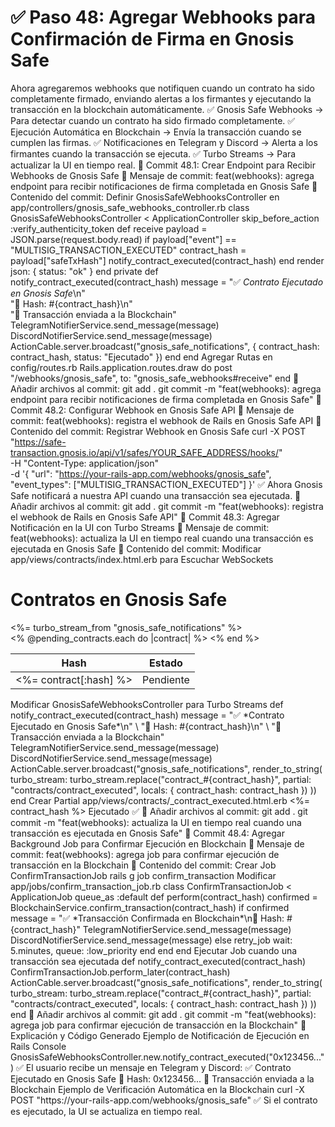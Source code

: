 # ✅ Paso 48: Agregar Webhooks para Confirmación de Firma en Gnosis Safe

Ahora agregaremos webhooks que notifiquen cuando un contrato ha sido completamente firmado, enviando alertas a los firmantes y ejecutando la transacción en la blockchain automáticamente.
✅ Gnosis Safe Webhooks → Para detectar cuando un contrato ha sido firmado completamente.
✅ Ejecución Automática en Blockchain → Envía la transacción cuando se cumplen las firmas.
✅ Notificaciones en Telegram y Discord → Alerta a los firmantes cuando la transacción se ejecuta.
✅ Turbo Streams → Para actualizar la UI en tiempo real.
📌 Commit 48.1: Crear Endpoint para Recibir Webhooks de Gnosis Safe
🔹 Mensaje de commit:
feat(webhooks): agrega endpoint para recibir notificaciones de firma completada en Gnosis Safe
🔹 Contenido del commit:
Definir GnosisSafeWebhooksController en app/controllers/gnosis_safe_webhooks_controller.rb
class GnosisSafeWebhooksController < ApplicationController
  skip_before_action :verify_authenticity_token
  def receive
    payload = JSON.parse(request.body.read)
    if payload["event"] == "MULTISIG_TRANSACTION_EXECUTED"
      contract_hash = payload["safeTxHash"]
      notify_contract_executed(contract_hash)
    end
    render json: { status: "ok" }
  end
  private
  def notify_contract_executed(contract_hash)
    message = "✅ *Contrato Ejecutado en Gnosis Safe*\n" \
              "📜 Hash: #{contract_hash}\n" \
              "🚀 Transacción enviada a la Blockchain"
    TelegramNotifierService.send_message(message)
    DiscordNotifierService.send_message(message)
    ActionCable.server.broadcast("gnosis_safe_notifications", {
      contract_hash: contract_hash,
      status: "Ejecutado"
    })
  end
end
Agregar Rutas en config/routes.rb
Rails.application.routes.draw do
  post "/webhooks/gnosis_safe", to: "gnosis_safe_webhooks#receive"
end
🔹 Añadir archivos al commit:
git add .
git commit -m "feat(webhooks): agrega endpoint para recibir notificaciones de firma completada en Gnosis Safe"
📌 Commit 48.2: Configurar Webhook en Gnosis Safe API
🔹 Mensaje de commit:
feat(webhooks): registra el webhook de Rails en Gnosis Safe API
🔹 Contenido del commit:
Registrar Webhook en Gnosis Safe
curl -X POST "https://safe-transaction.gnosis.io/api/v1/safes/YOUR_SAFE_ADDRESS/hooks/" \
     -H "Content-Type: application/json" \
     -d '{
           "url": "https://your-rails-app.com/webhooks/gnosis_safe",
           "event_types": ["MULTISIG_TRANSACTION_EXECUTED"]
         }'
✅ Ahora Gnosis Safe notificará a nuestra API cuando una transacción sea ejecutada.
🔹 Añadir archivos al commit:
git add .
git commit -m "feat(webhooks): registra el webhook de Rails en Gnosis Safe API"
📌 Commit 48.3: Agregar Notificación en la UI con Turbo Streams
🔹 Mensaje de commit:
feat(webhooks): actualiza la UI en tiempo real cuando una transacción es ejecutada en Gnosis Safe
🔹 Contenido del commit:
Modificar app/views/contracts/index.html.erb para Escuchar WebSockets
<h1 class="text-2xl font-bold">Contratos en Gnosis Safe</h1>
<div id="gnosis_notifications">
  <%= turbo_stream_from "gnosis_safe_notifications" %>
</div>
<table class="table-auto w-full">
  <thead>
    <tr>
      <th>Hash</th>
      <th>Estado</th>
    </tr>
  </thead>
  <tbody id="contracts_list">
    <% @pending_contracts.each do |contract| %>
      <tr id="contract_<%= contract[:hash] %>">
        <td><%= contract[:hash] %></td>
        <td class="status">Pendiente</td>
      </tr>
    <% end %>
  </tbody>
</table>
Modificar GnosisSafeWebhooksController para Turbo Streams
def notify_contract_executed(contract_hash)
  message = "✅ *Contrato Ejecutado en Gnosis Safe*\n" \
            "📜 Hash: #{contract_hash}\n" \
            "🚀 Transacción enviada a la Blockchain"
  TelegramNotifierService.send_message(message)
  DiscordNotifierService.send_message(message)
  ActionCable.server.broadcast("gnosis_safe_notifications", render_to_string(
    turbo_stream: turbo_stream.replace("contract_#{contract_hash}", partial: "contracts/contract_executed", locals: { contract_hash: contract_hash })
  ))
end
Crear Partial app/views/contracts/_contract_executed.html.erb
<tr id="contract_<%= contract_hash %>">
  <td><%= contract_hash %></td>
  <td class="text-green-500 font-bold">Ejecutado ✅</td>
</tr>
🔹 Añadir archivos al commit:
git add .
git commit -m "feat(webhooks): actualiza la UI en tiempo real cuando una transacción es ejecutada en Gnosis Safe"
📌 Commit 48.4: Agregar Background Job para Confirmar Ejecución en Blockchain
🔹 Mensaje de commit:
feat(webhooks): agrega job para confirmar ejecución de transacción en la Blockchain
🔹 Contenido del commit:
Crear Job ConfirmTransactionJob
rails g job confirm_transaction
Modificar app/jobs/confirm_transaction_job.rb
class ConfirmTransactionJob < ApplicationJob
  queue_as :default
  def perform(contract_hash)
    confirmed = BlockchainService.confirm_transaction(contract_hash)
    if confirmed
      message = "✅ *Transacción Confirmada en Blockchain*\n📜 Hash: #{contract_hash}"
      TelegramNotifierService.send_message(message)
      DiscordNotifierService.send_message(message)
    else
      retry_job wait: 5.minutes, queue: :low_priority
    end
  end
end
Ejecutar Job cuando una transacción sea ejecutada
def notify_contract_executed(contract_hash)
  ConfirmTransactionJob.perform_later(contract_hash)
  ActionCable.server.broadcast("gnosis_safe_notifications", render_to_string(
    turbo_stream: turbo_stream.replace("contract_#{contract_hash}", partial: "contracts/contract_executed", locals: { contract_hash: contract_hash })
  ))
end
🔹 Añadir archivos al commit:
git add .
git commit -m "feat(webhooks): agrega job para confirmar ejecución de transacción en la Blockchain"
📝 Explicación y Código Generado
Ejemplo de Notificación de Ejecución en Rails Console
GnosisSafeWebhooksController.new.notify_contract_executed("0x123456...")
✅ El usuario recibe un mensaje en Telegram y Discord:
✅ Contrato Ejecutado en Gnosis Safe
📜 Hash: 0x123456...
🚀 Transacción enviada a la Blockchain
Ejemplo de Verificación Automática en la Blockchain
curl -X POST "https://your-rails-app.com/webhooks/gnosis_safe"
✅ Si el contrato es ejecutado, la UI se actualiza en tiempo real.

